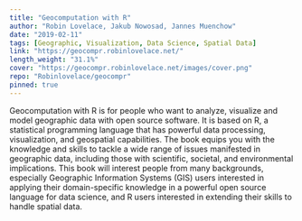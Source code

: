 ```yaml
---
title: "Geocomputation with R"
author: "Robin Lovelace, Jakub Nowosad, Jannes Muenchow"
date: "2019-02-11"
tags: [Geographic, Visualization, Data Science, Spatial Data]
link: "https://geocompr.robinlovelace.net/"
length_weight: "31.1%"
cover: "https://geocompr.robinlovelace.net/images/cover.png"
repo: "Robinlovelace/geocompr"
pinned: true
---
```


Geocomputation with R is for people who want to analyze, visualize and model geographic data with open source software. It is based on R, a statistical programming language that has powerful data processing, visualization, and geospatial capabilities. The book equips you with the knowledge and skills to tackle a wide range of issues manifested in geographic data, including those with scientific, societal, and environmental implications. This book will interest people from many backgrounds, especially Geographic Information Systems (GIS) users interested in applying their domain-specific knowledge in a powerful open source language for data science, and R users interested in extending their skills to handle spatial data.
